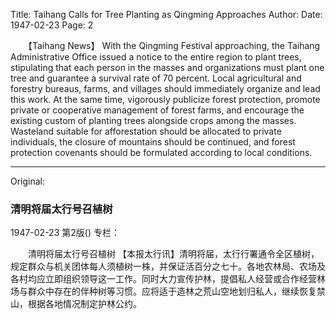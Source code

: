 Title: Taihang Calls for Tree Planting as Qingming Approaches
Author:
Date: 1947-02-23
Page: 2

　　【Taihang News】 With the Qingming Festival approaching, the Taihang Administrative Office issued a notice to the entire region to plant trees, stipulating that each person in the masses and organizations must plant one tree and guarantee a survival rate of 70 percent. Local agricultural and forestry bureaus, farms, and villages should immediately organize and lead this work. At the same time, vigorously publicize forest protection, promote private or cooperative management of forest farms, and encourage the existing custom of planting trees alongside crops among the masses. Wasteland suitable for afforestation should be allocated to private individuals, the closure of mountains should be continued, and forest protection covenants should be formulated according to local conditions.



<hr /> 

Original: 


### 清明将届太行号召植树

1947-02-23
第2版()
专栏：

　　清明将届太行号召植树
    【本报太行讯】清明将届，太行行署通令全区植树，规定群众与机关团体每人须植树一株，并保证活百分之七十。各地农林局、农场及各村均应立即组织领导这一工作。同时大力宣传护林，提倡私人经营或合作经营林场与群众中存在的伴种树等习惯。应将适于造林之荒山空地划归私人，继续恢复禁山，根据各地情况制定护林公约。
